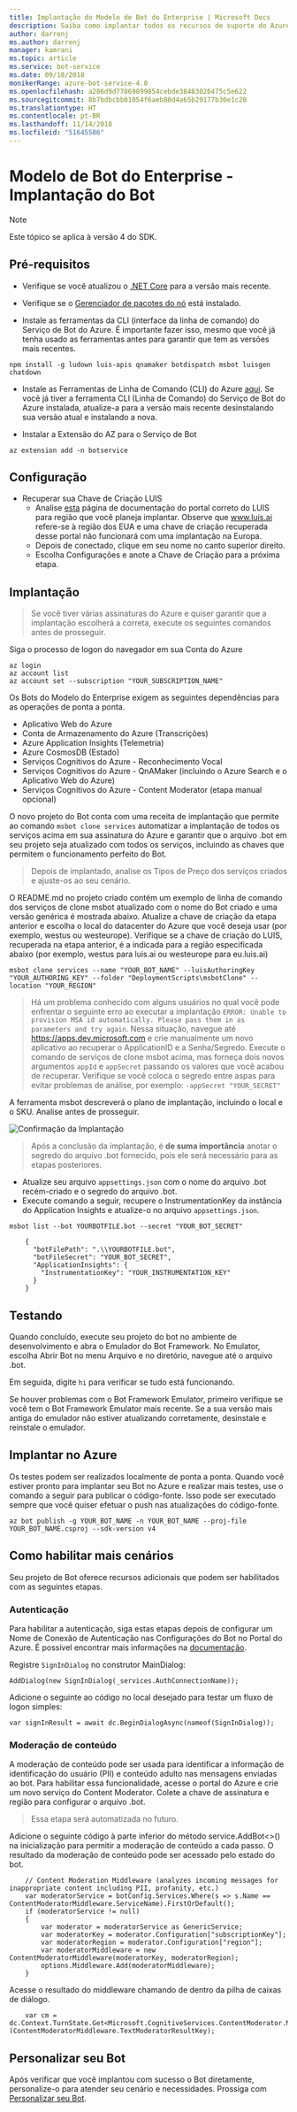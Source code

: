 ```yaml
---
title: Implantação do Modelo de Bot do Enterprise | Microsoft Docs
description: Saiba como implantar todos os recursos de suporte do Azure para o Bot do Enterprise
author: darrenj
ms.author: darrenj
manager: kamrani
ms.topic: article
ms.service: bot-service
ms.date: 09/18/2018
monikerRange: azure-bot-service-4.0
ms.openlocfilehash: a286d9d77869899854cebde38483026475c5e622
ms.sourcegitcommit: 8b7bdbcbb01054f6aeb80d4a65b29177b30e1c20
ms.translationtype: HT
ms.contentlocale: pt-BR
ms.lasthandoff: 11/14/2018
ms.locfileid: "51645586"
---
```

# <a name="enterprise-bot-template---deploying-your-bot"></a>Modelo de Bot do Enterprise - Implantação do Bot

> [!NOTE]
> Este tópico se aplica à versão 4 do SDK. 

## <a name="prerequisites"></a>Pré-requisitos

- Verifique se você atualizou o [.NET Core](https://www.microsoft.com/net/download) para a versão mais recente.

- Verifique se o [Gerenciador de pacotes do nó](https://nodejs.org/en/) está instalado.

- Instale as ferramentas da CLI (interface da linha de comando) do Serviço de Bot do Azure. É importante fazer isso, mesmo que você já tenha usado as ferramentas antes para garantir que tem as versões mais recentes.

```shell
npm install -g ludown luis-apis qnamaker botdispatch msbot luisgen chatdown
```

- Instale as Ferramentas de Linha de Comando (CLI) do Azure [aqui](https://docs.microsoft.com/en-us/cli/azure/install-azure-cli-windows?view=azure-cli-latest). Se você já tiver a ferramenta CLI (Linha de Comando) do Serviço de Bot do Azure instalada, atualize-a para a versão mais recente desinstalando sua versão atual e instalando a nova.

- Instalar a Extensão do AZ para o Serviço de Bot
```shell
az extension add -n botservice
```

## <a name="configuration"></a>Configuração

- Recuperar sua Chave de Criação LUIS
   - Analise [esta](https://docs.microsoft.com/en-us/azure/cognitive-services/luis/luis-reference-regions) página de documentação do portal correto do LUIS para região que você planeja implantar. Observe que www.luis.ai refere-se à região dos EUA e uma chave de criação recuperada desse portal não funcionará com uma implantação na Europa.
   - Depois de conectado, clique em seu nome no canto superior direito.
   - Escolha Configurações e anote a Chave de Criação para a próxima etapa.

## <a name="deployment"></a>Implantação

>Se você tiver várias assinaturas do Azure e quiser garantir que a implantação escolherá a correta, execute os seguintes comandos antes de prosseguir.

 Siga o processo de logon do navegador em sua Conta do Azure
```shell
az login
az account list
az account set --subscription "YOUR_SUBSCRIPTION_NAME"
```

Os Bots do Modelo do Enterprise exigem as seguintes dependências para as operações de ponta a ponta.
- Aplicativo Web do Azure
- Conta de Armazenamento do Azure (Transcrições)
- Azure Application Insights (Telemetria)
- Azure CosmosDB (Estado)
- Serviços Cognitivos do Azure - Reconhecimento Vocal
- Serviços Cognitivos do Azure - QnAMaker (incluindo o Azure Search e o Aplicativo Web do Azure)
- Serviços Cognitivos do Azure - Content Moderator (etapa manual opcional)

O novo projeto do Bot conta com uma receita de implantação que permite ao comando `msbot clone services` automatizar a implantação de todos os serviços acima em sua assinatura do Azure e garantir que o arquivo .bot em seu projeto seja atualizado com todos os serviços, incluindo as chaves que permitem o funcionamento perfeito do Bot.

> Depois de implantado, analise os Tipos de Preço dos serviços criados e ajuste-os ao seu cenário.

O README.md no projeto criado contém um exemplo de linha de comando dos serviços de clone msbot atualizado com o nome do Bot criado e uma versão genérica é mostrada abaixo. Atualize a chave de criação da etapa anterior e escolha o local do datacenter do Azure que você deseja usar (por exemplo, westus ou westeurope). Verifique se a chave de criação do LUIS, recuperada na etapa anterior, é a indicada para a região especificada abaixo (por exemplo, westus para luis.ai ou westeurope para eu.luis.ai)

```shell
msbot clone services --name "YOUR_BOT_NAME" --luisAuthoringKey "YOUR_AUTHORING_KEY" --folder "DeploymentScripts\msbotClone" --location "YOUR_REGION"
```

> Há um problema conhecido com alguns usuários no qual você pode enfrentar o seguinte erro ao executar a implantação `ERROR: Unable to provision MSA id automatically. Please pass them in as parameters and try again`. Nessa situação, navegue até https://apps.dev.microsoft.com e crie manualmente um novo aplicativo ao recuperar o ApplicationID e a Senha/Segredo. Execute o comando de serviços de clone msbot acima, mas forneça dois novos argumentos `appId` e `appSecret` passando os valores que você acabou de recuperar. Verifique se você coloca o segredo entre aspas para evitar problemas de análise, por exemplo: `-appSecret "YOUR_SECRET"`

A ferramenta msbot descreverá o plano de implantação, incluindo o local e o SKU. Analise antes de prosseguir.

![Confirmação da Implantação](./media/enterprise-template/EnterpriseBot-ConfirmDeployment.png)

>Após a conclusão da implantação, é **de suma importância** anotar o segredo do arquivo .bot fornecido, pois ele será necessário para as etapas posteriores.

- Atualize seu arquivo `appsettings.json` com o nome do arquivo .bot recém-criado e o segredo do arquivo .bot.
- Execute comando a seguir, recupere o InstrumentationKey da instância do Application Insights e atualize-o no arquivo `appsettings.json`.

`msbot list --bot YOURBOTFILE.bot --secret "YOUR_BOT_SECRET"`

        {
          "botFilePath": ".\\YOURBOTFILE.bot",
          "botFileSecret": "YOUR_BOT_SECRET",
          "ApplicationInsights": {
            "InstrumentationKey": "YOUR_INSTRUMENTATION_KEY"
          }
        }

## <a name="testing"></a>Testando

Quando concluído, execute seu projeto do bot no ambiente de desenvolvimento e abra o Emulador do Bot Framework. No Emulator, escolha Abrir Bot no menu Arquivo e no diretório, navegue até o arquivo .bot.

Em seguida, digite ```hi``` para verificar se tudo está funcionando.

Se houver problemas com o Bot Framework Emulator, primeiro verifique se você tem o Bot Framework Emulator mais recente. Se a sua versão mais antiga do emulador não estiver atualizando corretamente, desinstale e reinstale o emulador.

## <a name="deploy-to-azure"></a>Implantar no Azure

Os testes podem ser realizados localmente de ponta a ponta. Quando você estiver pronto para implantar seu Bot no Azure e realizar mais testes, use o comando a seguir para publicar o código-fonte. Isso pode ser executado sempre que você quiser efetuar o push nas atualizações do código-fonte.

```shell
az bot publish -g YOUR_BOT_NAME -n YOUR_BOT_NAME --proj-file YOUR_BOT_NAME.csproj --sdk-version v4
```

## <a name="enabling-more-scenarios"></a>Como habilitar mais cenários

Seu projeto de Bot oferece recursos adicionais que podem ser habilitados com as seguintes etapas.

### <a name="authentication"></a>Autenticação

Para habilitar a autenticação, siga estas etapas depois de configurar um Nome de Conexão de Autenticação nas Configurações do Bot no Portal do Azure. É possível encontrar mais informações na [documentação](https://docs.microsoft.com/en-us/azure/bot-service/bot-builder-tutorial-authentication?view=azure-bot-service-3.0).

Registre `SignInDialog` no construtor MainDialog:
    
`AddDialog(new SignInDialog(_services.AuthConnectionName));`

Adicione o seguinte ao código no local desejado para testar um fluxo de logon simples:
    
`var signInResult = await dc.BeginDialogAsync(nameof(SignInDialog));`

### <a name="content-moderation"></a>Moderação de conteúdo

A moderação de conteúdo pode ser usada para identificar a informação de identificação do usuário (PII) e conteúdo adulto nas mensagens enviadas ao bot. Para habilitar essa funcionalidade, acesse o portal do Azure e crie um novo serviço do Content Moderator. Colete a chave de assinatura e região para configurar o arquivo .bot. 

> Essa etapa será automatizada no futuro.

Adicione o seguinte código à parte inferior do método service.AddBot<>() na inicialização para permitir a moderação de conteúdo a cada passo. O resultado da moderação de conteúdo pode ser acessado pelo estado do bot. 
    
```
    // Content Moderation Middleware (analyzes incoming messages for inappropriate content including PII, profanity, etc.)
    var moderatorService = botConfig.Services.Where(s => s.Name == ContentModeratorMiddleware.ServiceName).FirstOrDefault();
    if (moderatorService != null)
    {
        var moderator = moderatorService as GenericService;
        var moderatorKey = moderator.Configuration["subscriptionKey"];
        var moderatorRegion = moderator.Configuration["region"];
        var moderatorMiddleware = new ContentModeratorMiddleware(moderatorKey, moderatorRegion);
        options.Middleware.Add(moderatorMiddleware);
    }
```
Acesse o resultado do middleware chamando de dentro da pilha de caixas de diálogo.
```     
    var cm = dc.Context.TurnState.Get<Microsoft.CognitiveServices.ContentModerator.Models.Screen>(ContentModeratorMiddleware.TextModeratorResultKey);
```

## <a name="customize-your-bot"></a>Personalizar seu Bot

Após verificar que você implantou com sucesso o Bot diretamente, personalize-o para atender seu cenário e necessidades. Prossiga com [Personalizar seu Bot](bot-builder-enterprise-template-customize.md).
